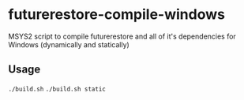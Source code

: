 # futurerestore-compile-windows
MSYS2 script to compile futurerestore and all of it's dependencies for Windows (dynamically and statically)

## Usage
`./build.sh`
`./build.sh static`
